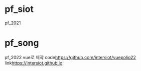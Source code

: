 # pf_siot
pf_2021

# pf_song
pf_2022
vue로 제작
<span>code</span>https://github.com/intersiot/vuepolio22<br />
<span>link</span>https://intersiot.github.io
